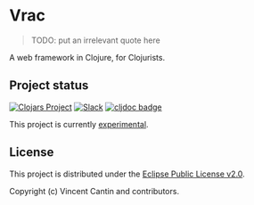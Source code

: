 # Vrac

> TODO: put an irrelevant quote here

A web framework in Clojure, for Clojurists.

## Project status

[![Clojars Project](https://img.shields.io/clojars/v/fi.metosin/vrac.svg)](https://clojars.org/fi.metosin/vrac)
[![Slack](https://img.shields.io/badge/slack-vrac-orange.svg?logo=slack)](https://clojurians.slack.com/app_redirect?channel=vrac)
[![cljdoc badge](https://cljdoc.org/badge/fi.metosin/vrac)](https://cljdoc.org/d/fi.metosin/vrac)

This project is currently [experimental](https://github.com/metosin/open-source/blob/main/project-status.md#experimental).

## License

This project is distributed under the [Eclipse Public License v2.0](LICENSE).

Copyright (c) Vincent Cantin and contributors.
